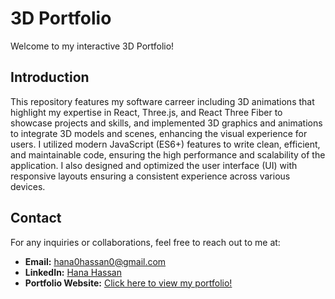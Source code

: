 # 3D Portfolio

Welcome to my interactive 3D Portfolio!

## Introduction

This repository features my software carreer including 3D animations that highlight my expertise in React, Three.js, and React Three Fiber to showcase projects and skills, and implemented 3D graphics and animations to integrate 3D models and scenes, enhancing the visual experience for users.
I utilized modern JavaScript (ES6+) features to write clean, efficient, and maintainable code, ensuring the high performance and scalability of the application.
I also designed and optimized the user interface (UI) with responsive layouts ensuring a consistent experience across various devices.

## Contact

For any inquiries or collaborations, feel free to reach out to me at:

- **Email:** [hana0hassan0@gmail.com](mailto:hana0hassan0@gmail.com)
- **LinkedIn:** [Hana Hassan](www.linkedin.com/in/hanahassan0/)
- **Portfolio Website:** [Click here to view my portfolio!](https://hanahassan.netlify.app)
